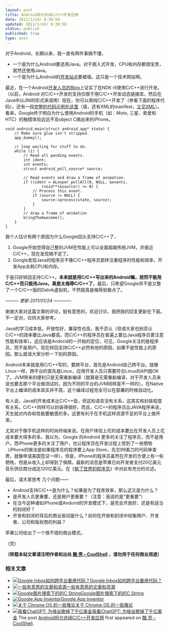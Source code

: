 ```yaml
---
layout: post
title: Android将允许纯C/C++开发应用
date: 2011/1/24/ 0:39:50
updated: 2011/1/24/ 0:39:50
status: publish
published: true
type: post
---
```


对于Android，长期以来，我一直有两件事搞不懂，


* 一个是为什么Android要选用Java。对于嵌入式开发，CPU和内存都很宝贵，居然还使用Java。
* 一个是为什么Android的[开发站点](http://developer.android.com)要被墙。这只是一个技术网站啊。


最近，在一个Android[开发人员的Blog](http://android-developers.blogspot.com/2011/01/gingerbread-ndk-awesomeness.html)上证实了在NDK r5使用C/C++进行开发。（以前，Android 对C/C++开发的支持仅限于用C/C++开发动态链接库，然后在Java中以JNI的形式来调用）现在，你可以用纯C/C++开发了（参看下面的程序代码）。还有一段[完整的代码示例在这里](http://developer.android.com/reference/android/app/NativeActivity.html)（墙，还有XML的manifest，[又见XML](https://coolshell.cn/articles/3498.html)）。看来，Google终于明白为什么使用Android的手机（如：Moto, 三星、索爱和HTC）的触摸体验远远不及object C搞出来的iPhone。



```
void android_main(struct android_app* state) {
    // Make sure glue isn't stripped.
    app_dummy();

    // loop waiting for stuff to do.
    while (1) {
        // Read all pending events.
        int ident;
        int events;
        struct android_poll_source* source;

        // Read events and draw a frame of animation.
        if ((ident = ALooper_pollAll(0, NULL, &events,
                (void**)&source)) >= 0) {
            // Process this event.
            if (source != NULL) {
                source->process(state, source);
            }
        }
        // draw a frame of animation
        bringTheAwesome();
    }
}
```

我个人估计有两个原因为什么Google回头支持C/C++了，


1. Google开始觉得自己整的JVM在性能上可以全面超越传统JVM，并接近C/C++，现在发现搞不定了。
2. Google发现Java的程序员不像C/C++程序员那样注重程序的性能和效率，开发App太耗CPU和内存。


于是只好转回支持C/C++。**本来就是用C/C++写出来的Android嘛，居然不能用C/C++而只能用Java，真是太侮辱C/C++了**。最后，只希望Google并不是又整了一个C/C++版的Dalvik虚拟机，不然就真是侮辱到极点了。


*——— 更新 2011/01/24 ————*


谢谢大家对这篇文章的评论，挺有意思的，欢迎讨论，我把我的回复更新在下面。不一定对，仅供大家参考。



Java的学习成本低，开放性好，兼容性也高，我不否认（但请大家也别否认C/C++的效率要比Java要高。而C/C++的程序员在普遍上要比Java程序员更注意性能和效率）。这应该是Andorid的一开始的定位，可见，Google关注的是程序员，而不是用户。现在转回支持C/C++必然有他的原因，如果不是性能上的原因。那么就请大家分析一下别的原因。


Android本来就是用C/C++写的，要跨平台，首先是Android自己跨平台。就像Linux一样，跨平台的首先是Linux，应用开发人员只需要符合Linux的API就OK了。JVM带来的便利只是无需重新编译（就算是无需重新编译，对于开发人员来说也要去那个平台做测试的，因为不同的平台的JVM同样是不一样的）。在Native平台上编译的成本其实并不高，这个编译过程完全可以在部署的时候自动化。


有人说，Java的开发成本比C/C++低，但这和语言没有关系，这其实和封装程度有关系。C/C++同样可以封装得很好。而且，C/C++的程序员比JAVA程序来说，天生就对内存和性能要敏感的多。这更有利于在手机这样资源不足的平台上做开发。


尤其对于像手机这样的时尚终端来说，在用户体验上花的成本要比在开发人员上花成本要大得多的多。我以为，Google 的Android 更多的关注了程序员，而不是用户。而iPhone更多的关注了用户，也让程序员在开发过程上受到了一些牺牲（iPhone的做法是如果程序员的程序要上App Store，先交99美刀的代码审查费，就像申请美国签证一样），但是，iPhone的程序员虽然在开发的方便上有一些牺牲，但是从收入上却得到了保障。最新的消息是苹果已向开发者支付20亿美元 音乐供应商分成达120亿美元。在《[偷了世界的程序员](https://coolshell.cn/articles/3363.html)》中对此有充分的论述。


最后，请大家思考 几个问题——


* Android支持C/C++是为什么？如果是为了程序效率，那么这又是为什么？
* 是开发人员更重要，还是用户更重要？（注意：我说的是“更重要”）
* 在当今这种诸如iPhone或Andorid的开发模式下，是完全开放好，还是有适当的封闭好？
* 开发和封闭的背后的商业驱动是什么？如何在开放和封闭中权衡用户、开发者、公司和版权商的利益？


苹果公司给出了一个很不错的商业模式。


（完）



**（转载本站文章请注明作者和出处 [酷 壳 – CoolShell](https://coolshell.cn/) ，请勿用于任何商业用途）**



### 相关文章

* [![Google Inbox如何跨平台重用代码？](https://coolshell.cn/wp-content/uploads/2014/11/inbox2-640x264-150x150.jpg)](https://coolshell.cn/articles/12136.html)[Google Inbox如何跨平台重用代码？](https://coolshell.cn/articles/12136.html)
* [![一些有意思的文章和资源](https://coolshell.cn/wp-content/plugins/wordpress-23-related-posts-plugin/static/thumbs/0.jpg)](https://coolshell.cn/articles/4220.html)[一些有意思的文章和资源](https://coolshell.cn/articles/4220.html)
* [![Google图片搜索下的的C String](https://coolshell.cn/wp-content/uploads/2011/02/C_String-150x150.jpg)](https://coolshell.cn/articles/3806.html)[Google图片搜索下的的C String](https://coolshell.cn/articles/3806.html)
* [![Google App Inventor ](https://coolshell.cn/wp-content/uploads/2010/07/androidappinventor-150x150.jpg)](https://coolshell.cn/articles/2608.html)[Google App Inventor](https://coolshell.cn/articles/2608.html)
* [![关于 Chrome OS 的一些推论](https://coolshell.cn/wp-content/plugins/wordpress-23-related-posts-plugin/static/thumbs/15.jpg)](https://coolshell.cn/articles/1152.html)[关于 Chrome OS 的一些推论](https://coolshell.cn/articles/1152.html)
* [![我看ChatGPT: 为啥谷歌掉了千亿美金](https://coolshell.cn/wp-content/uploads/2023/02/chatgpt-150x150.jpg)](https://coolshell.cn/articles/22398.html)[我看ChatGPT: 为啥谷歌掉了千亿美金](https://coolshell.cn/articles/22398.html)
The post [Android将允许纯C/C++开发应用](https://coolshell.cn/articles/3549.html) first appeared on [酷 壳 - CoolShell](https://coolshell.cn).